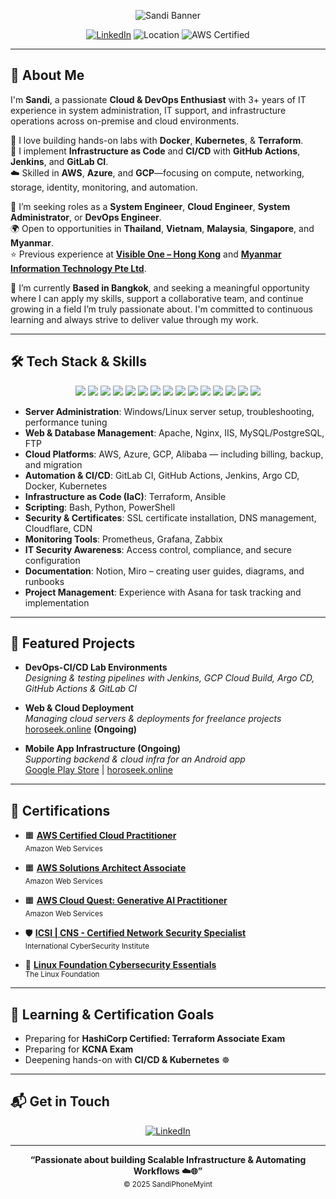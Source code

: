 <p align="center">
  <img src="https://capsule-render.vercel.app/api?type=waving&height=200&color=gradient&text=Hi%2C%20I'm%20Sandi%20%F0%9F%91%8B%0ACloud%20Engineer%20%7C%20DevOps%20%7C%20Automation&fontAlignY=40&fontSize=25" alt="Sandi Banner" />
</p>

<p align="center">
  <a href="https://www.linkedin.com/in/sandiphonemyint/"><img src="https://img.shields.io/badge/LinkedIn-blue?logo=linkedin&logoColor=white" alt="LinkedIn"></a>
  <img src="https://img.shields.io/badge/Based%20in-Bangkok-orange" alt="Location" />
  <img src="https://img.shields.io/badge/AWS%20Certified-SAA--C03,%20Cloud%20Practitioner-orange?logo=amazon-aws&logoColor=white" alt="AWS Certified" />
</p>

---

## 👋 About Me

I'm **Sandi**, a passionate **Cloud & DevOps Enthusiast** with 3+ years of IT experience in system administration, IT support, and infrastructure operations across on-premise and cloud environments.

🌱 I love building hands-on labs with **Docker**, **Kubernetes**, & **Terraform**.  
🔧 I implement **Infrastructure as Code** and **CI/CD** with **GitHub Actions**, **Jenkins**, and **GitLab CI**.  
☁️ Skilled in **AWS**, **Azure**, and **GCP**—focusing on compute, networking, storage, identity, monitoring, and automation.

💼 I’m seeking roles as a **System Engineer**, **Cloud Engineer**, **System Administrator**, or **DevOps Engineer**.  
🌍 Open to opportunities in **Thailand**, **Vietnam**, **Malaysia**, **Singapore**, and **Myanmar**.  
⭐ Previous experience at [**Visible One – Hong Kong**](https://visibleone.com/) and [**Myanmar Information Technology Pte Ltd**](https://www.mit.com.mm/).

📍 I’m currently **Based in Bangkok**, and seeking a meaningful opportunity where I can apply my skills, support a collaborative team, and continue growing in a field I’m truly passionate about. I'm committed to continuous learning and always strive to deliver value through my work.

---
## 🛠️ Tech Stack & Skills

<p align="center">
  <img src="https://img.shields.io/badge/Linux-888?style=flat-square&logo=linux&logoColor=white">
  <img src="https://img.shields.io/badge/Windows-9db4d6?style=flat-square&logo=windows&logoColor=white">
  <img src="https://img.shields.io/badge/AWS-444?style=flat-square&logo=amazon-aws&logoColor=white">
  <img src="https://img.shields.io/badge/Azure-6cbbf7?style=flat-square&logo=microsoft-azure&logoColor=white">
  <img src="https://img.shields.io/badge/GCP-999?style=flat-square&logo=google-cloud&logoColor=white">
  <img src="https://img.shields.io/badge/Docker-6fa8dc?style=flat-square&logo=docker&logoColor=white">
  <img src="https://img.shields.io/badge/Kubernetes-8e7cc3?style=flat-square&logo=kubernetes&logoColor=white">
  <img src="https://img.shields.io/badge/Terraform-b4a7d6?style=flat-square&logo=terraform&logoColor=white">
  <img src="https://img.shields.io/badge/Ansible-555?style=flat-square&logo=ansible&logoColor=white">
  <img src="https://img.shields.io/badge/Python-6aa84f?style=flat-square&logo=python&logoColor=white">
  <img src="https://img.shields.io/badge/Bash-38761d?style=flat-square&logo=gnubash&logoColor=white">
  <img src="https://img.shields.io/badge/PowerShell-3d85c6?style=flat-square&logo=powershell&logoColor=white">
  <img src="https://img.shields.io/badge/GitHub_Actions-aaa?style=flat-square&logo=githubactions&logoColor=white">
  <img src="https://img.shields.io/badge/Jenkins-b97a57?style=flat-square&logo=jenkins&logoColor=white">
  <img src="https://img.shields.io/badge/GitLab_CI-f6b26b?style=flat-square&logo=gitlab&logoColor=white">
</p>

- **Server Administration**: Windows/Linux server setup, troubleshooting, performance tuning  
- **Web & Database Management**: Apache, Nginx, IIS, MySQL/PostgreSQL, FTP  
- **Cloud Platforms**: AWS, Azure, GCP, Alibaba — including billing, backup, and migration  
- **Automation & CI/CD**: GitLab CI, GitHub Actions, Jenkins, Argo CD, Docker, Kubernetes  
- **Infrastructure as Code (IaC)**: Terraform, Ansible  
- **Scripting**: Bash, Python, PowerShell  
- **Security & Certificates**: SSL certificate installation, DNS management, Cloudflare, CDN 
- **Monitoring Tools**: Prometheus, Grafana, Zabbix  
- **IT Security Awareness**: Access control, compliance, and secure configuration  
- **Documentation**: Notion, Miro – creating user guides, diagrams, and runbooks  
- **Project Management**: Experience with Asana for task tracking and implementation

---

## 🚀 Featured Projects

- **DevOps-CI/CD Lab Environments**  
  _Designing & testing pipelines with Jenkins, GCP Cloud Build, Argo CD, GitHub Actions & GitLab CI_

- **Web & Cloud Deployment**  
  _Managing cloud servers & deployments for freelance projects_  
  [horoseek.online](https://horoseek.online) **(Ongoing)**

- **Mobile App Infrastructure (Ongoing)**  
  _Supporting backend & cloud infra for an Android app_  
  [Google Play Store](https://shorturl.at/FD5o9) | [horoseek.online](https://horoseek.online)

---

## 🏅 Certifications

- 🟧 **[AWS Certified Cloud Practitioner](https://www.credly.com/badges/a1deb467-db32-4e66-9bf5-5efef4518dc1/public_url)**  
  <sub>Amazon Web Services</sub>

- 🟧 **[AWS Solutions Architect Associate](https://www.credly.com/badges/2fe9bcaf-9287-4579-adc3-13b68e19c7c8/public_url)**    
  <sub>Amazon Web Services</sub>

- 🟧 **[AWS Cloud Quest: Generative AI Practitioner](https://www.credly.com/badges/e27ffb04-f518-4552-8942-ca8cf035f3ca/public_url)**    
  <sub>Amazon Web Services</sub>
  
- 🛡️ **[ICSI | CNS - Certified Network Security Specialist](https://www.credential.net/cbebdc42-7105-4c4b-88a9-9c701d249a16#acc.96eLlyYM)**  
  <sub>International CyberSecurity Institute</sub>

- 🐧 **[Linux Foundation Cybersecurity Essentials](https://www.credly.com/badges/da6849ae-c88f-4afb-8afc-740c740918aa/public_url)**  
  <sub>The Linux Foundation</sub>

---

## 🎯 Learning & Certification Goals

- Preparing for **HashiCorp Certified: Terraform Associate Exam**
- Preparing for **KCNA Exam**
- Deepening hands-on with **CI/CD & Kubernetes** ☸️ 

---

## 📬 Get in Touch

<p align="center">
  <a href="https://www.linkedin.com/in/sandiphonemyint/"><img src="https://img.shields.io/badge/LinkedIn-sandiphonemyint-blue?logo=linkedin" alt="LinkedIn"></a>
</p>

---

<p align="center">
  <b>“Passionate about building Scalable Infrastructure & Automating Workflows ☁️🌐”</b><br>
  <sub>© 2025 SandiPhoneMyint</sub>
</p>
